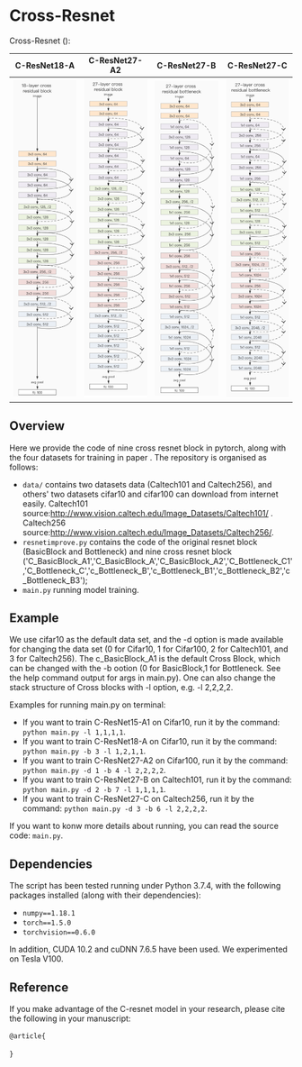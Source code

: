 # Cross-Resnet
Cross-Resnet ():

C-ResNet18-A            |  C-ResNet27-A2            |  C-ResNet27-B            |  C-ResNet27-C            |
:-------------------------:|:-------------------------:|:-------------------------:|:-------------------------:
![](image/C-ResNet18-A.png)  |  ![](image/C-ResNet27-A2.png) |  ![](image/C-ResNet27-B.png) |  ![](image/C-ResNet27-C.png)

## Overview
Here we provide the code of nine cross resnet block in pytorch, along with the four datasets for training in paper . The repository is organised as follows:
- `data/` contains two datasets data (Caltech101 and Caltech256), and others' two datasets cifar10 and cifar100 can download from internet easily. Caltech101 source:http://www.vision.caltech.edu/Image_Datasets/Caltech101/ .
Caltech256 source:http://www.vision.caltech.edu/Image_Datasets/Caltech256/.
- `resnetimprove.py` contains the code of the  original resnet block (BasicBlock and Bottleneck) and nine cross resnet block ('C_BasicBlock_A1','C_BasicBlock_A','C_BasicBlock_A2','C_Bottleneck_C1','C_Bottleneck_C','c_Bottleneck_B','c_Bottleneck_B1','c_Bottleneck_B2','c_Bottleneck_B3');
- `main.py` running model training.

## Example
We use cifar10 as the default data set, and the -d option is made available for changing the data set (0 for Cifar10, 1 for Cifar100, 2 for Caltech101, and 3 for Caltech256). The c_BasicBlock_A1 is the default Cross Block, which can be changed with the -b ootion (0 for BasicBlock,1 for Bottleneck. See the help command output for args in main.py). One can also change the stack structure of Cross blocks with -l option, e.g. -l 2,2,2,2.

Examples for running main.py on terminal:
  - If you want to train C-ResNet15-A1 on Cifar10, run it by the command: `python main.py -l 1,1,1,1`.
  - If you want to train C-ResNet18-A on Cifar10, run it by the command: `python main.py -b 3 -l 1,2,1,1`.
  - If you want to train C-ResNet27-A2 on Cifar100, run it by the command: `python main.py -d 1 -b 4 -l 2,2,2,2`.
  - If you want to train C-ResNet27-B on Caltech101, run it by the command: `python main.py -d 2 -b 7 -l 1,1,1,1`.
  - If you want to train C-ResNet27-C on Caltech256, run it by the command: `python main.py -d 3 -b 6 -l 2,2,2,2`.
  
If you want to konw more details about running, you can read the source code:  `main.py`. 

## Dependencies

The script has been tested running under Python 3.7.4, with the following packages installed (along with their dependencies):

- `numpy==1.18.1`
- `torch==1.5.0`
- `torchvision==0.6.0`

In addition, CUDA 10.2 and cuDNN 7.6.5 have been used. We experimented on Tesla V100.

## Reference
If you make advantage of the C-resnet model in your research, please cite the following in your manuscript:

```
@article{
  
}
```


